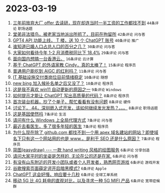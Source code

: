 # 2023-03-19

1. [三年前放弃大厂 offer 去读研，现在却连当时一半工资的工作都找不到](https://www.v2ex.com/t/925245) `44条评论` `职场话题`
1. [堂弟非法猎鸟，被老家当地派出所抓了，目前在拘留所](https://www.v2ex.com/t/925247) `42条评论` `问与答`
1. [GPT4 API 功能上线， T 楼，送 10 个 ChatGPT 账号](https://www.v2ex.com/t/925277) `40条评论` `推广`
1. [谁知道已婚人口占总人口的百分之几？](https://www.v2ex.com/t/925228) `30条评论` `问与答`
1. [大家如何看待今年 1-2 月消费税同比下 18.4%](https://www.v2ex.com/t/925257) `29条评论` `问与答`
1. [面向国内想搞一台香港云。](https://www.v2ex.com/t/925254) `16条评论` `云计算`
1. [基于 ChatGPT 的外语家教 Cindy，真的太棒了！](https://www.v2ex.com/t/925213) `15条评论` `程序员`
1. [普通用户能吃到 AIGC 的红利吗？](https://www.v2ex.com/t/925210) `11条评论` `问与答`
1. [IT 基础设施交付类岗位目前情绪稳定](https://www.v2ex.com/t/925250) `10条评论` `随想`
1. [new bing 加入候补名单之后又没了？](https://www.v2ex.com/t/925241) `10条评论` `程序员`
1. [这是我不喜欢 win11 自动更新的原因之一](https://www.v2ex.com/t/925251) `9条评论` `Windows`
1. [如何提示才能让 ChatGPT 写出高质量的代码？](https://www.v2ex.com/t/925271) `8条评论` `程序员`
1. [首次装台机器，抄了个单子，帮忙看看有没有问题](https://www.v2ex.com/t/925267) `8条评论` `硬件`
1. [讨论下， 44，深圳嵌入式开发，该如何继续发光发热？。。。](https://www.v2ex.com/t/925252) `8条评论` `职场话题`
1. [这是基因使然吗](https://www.v2ex.com/t/925284) `7条评论` `生活`
1. [请问有什么 Windows 上全局代理方式](https://www.v2ex.com/t/925279) `7条评论` `问与答`
1. [最近去看医生，多了很多年轻的医生](https://www.v2ex.com/t/925240) `7条评论` `程序员`
1. [为什么现在除了 github.com 都找不到一个用 apex 域名建站的网站？即使域名下只有这一个网站用的也是 www.，是利于 SEO 还是什么原因？](https://www.v2ex.com/t/925235) `7条评论` `程序员`
1. [简图(easydraw) --- 一款 hand writing 风格的绘图服务](https://www.v2ex.com/t/925273) `6条评论` `分享创造`
1. [请问大家平时的坐姿是怎样的, 无论在公司还是在家.](https://www.v2ex.com/t/925260) `6条评论` `问与答`
1. [有没有山东附近的开发小团队或者个人开发者，熟悉网页游戏](https://www.v2ex.com/t/925239) `6条评论` `游戏开发`
1. [谷歌搜索页面薛定谔开启暗黑模式?](https://www.v2ex.com/t/925238) `6条评论` `Apple`
1. [ChatGPT 这会好慢。响应要十几秒](https://www.v2ex.com/t/925234) `6条评论` `全球工单系统`
1. [移动 5G 比 4G 耗电的直观对比，以及寻求一种 5G MIFI 产品](https://www.v2ex.com/t/925218) `6条评论` `宽带症候群`
